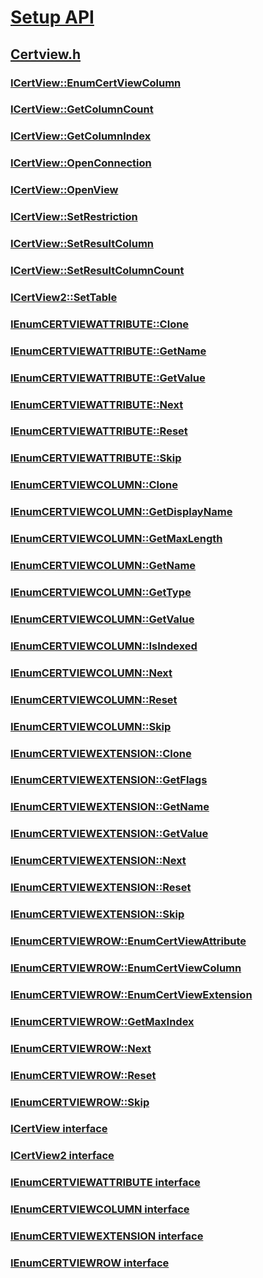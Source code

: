 # [Setup API](../_setup/index.md)
## [Certview.h](index.md)
### [ICertView::EnumCertViewColumn](../certview/nf-certview-icertview-enumcertviewcolumn.md)
### [ICertView::GetColumnCount](../certview/nf-certview-icertview-getcolumncount.md)
### [ICertView::GetColumnIndex](../certview/nf-certview-icertview-getcolumnindex.md)
### [ICertView::OpenConnection](../certview/nf-certview-icertview-openconnection.md)
### [ICertView::OpenView](../certview/nf-certview-icertview-openview.md)
### [ICertView::SetRestriction](../certview/nf-certview-icertview-setrestriction.md)
### [ICertView::SetResultColumn](../certview/nf-certview-icertview-setresultcolumn.md)
### [ICertView::SetResultColumnCount](../certview/nf-certview-icertview-setresultcolumncount.md)
### [ICertView2::SetTable](../certview/nf-certview-icertview2-settable.md)
### [IEnumCERTVIEWATTRIBUTE::Clone](../certview/nf-certview-ienumcertviewattribute-clone.md)
### [IEnumCERTVIEWATTRIBUTE::GetName](../certview/nf-certview-ienumcertviewattribute-getname.md)
### [IEnumCERTVIEWATTRIBUTE::GetValue](../certview/nf-certview-ienumcertviewattribute-getvalue.md)
### [IEnumCERTVIEWATTRIBUTE::Next](../certview/nf-certview-ienumcertviewattribute-next.md)
### [IEnumCERTVIEWATTRIBUTE::Reset](../certview/nf-certview-ienumcertviewattribute-reset.md)
### [IEnumCERTVIEWATTRIBUTE::Skip](../certview/nf-certview-ienumcertviewattribute-skip.md)
### [IEnumCERTVIEWCOLUMN::Clone](../certview/nf-certview-ienumcertviewcolumn-clone.md)
### [IEnumCERTVIEWCOLUMN::GetDisplayName](../certview/nf-certview-ienumcertviewcolumn-getdisplayname.md)
### [IEnumCERTVIEWCOLUMN::GetMaxLength](../certview/nf-certview-ienumcertviewcolumn-getmaxlength.md)
### [IEnumCERTVIEWCOLUMN::GetName](../certview/nf-certview-ienumcertviewcolumn-getname.md)
### [IEnumCERTVIEWCOLUMN::GetType](../certview/nf-certview-ienumcertviewcolumn-gettype.md)
### [IEnumCERTVIEWCOLUMN::GetValue](../certview/nf-certview-ienumcertviewcolumn-getvalue.md)
### [IEnumCERTVIEWCOLUMN::IsIndexed](../certview/nf-certview-ienumcertviewcolumn-isindexed.md)
### [IEnumCERTVIEWCOLUMN::Next](../certview/nf-certview-ienumcertviewcolumn-next.md)
### [IEnumCERTVIEWCOLUMN::Reset](../certview/nf-certview-ienumcertviewcolumn-reset.md)
### [IEnumCERTVIEWCOLUMN::Skip](../certview/nf-certview-ienumcertviewcolumn-skip.md)
### [IEnumCERTVIEWEXTENSION::Clone](../certview/nf-certview-ienumcertviewextension-clone.md)
### [IEnumCERTVIEWEXTENSION::GetFlags](../certview/nf-certview-ienumcertviewextension-getflags.md)
### [IEnumCERTVIEWEXTENSION::GetName](../certview/nf-certview-ienumcertviewextension-getname.md)
### [IEnumCERTVIEWEXTENSION::GetValue](../certview/nf-certview-ienumcertviewextension-getvalue.md)
### [IEnumCERTVIEWEXTENSION::Next](../certview/nf-certview-ienumcertviewextension-next.md)
### [IEnumCERTVIEWEXTENSION::Reset](../certview/nf-certview-ienumcertviewextension-reset.md)
### [IEnumCERTVIEWEXTENSION::Skip](../certview/nf-certview-ienumcertviewextension-skip.md)
### [IEnumCERTVIEWROW::EnumCertViewAttribute](../certview/nf-certview-ienumcertviewrow-enumcertviewattribute.md)
### [IEnumCERTVIEWROW::EnumCertViewColumn](../certview/nf-certview-ienumcertviewrow-enumcertviewcolumn.md)
### [IEnumCERTVIEWROW::EnumCertViewExtension](../certview/nf-certview-ienumcertviewrow-enumcertviewextension.md)
### [IEnumCERTVIEWROW::GetMaxIndex](../certview/nf-certview-ienumcertviewrow-getmaxindex.md)
### [IEnumCERTVIEWROW::Next](../certview/nf-certview-ienumcertviewrow-next.md)
### [IEnumCERTVIEWROW::Reset](../certview/nf-certview-ienumcertviewrow-reset.md)
### [IEnumCERTVIEWROW::Skip](../certview/nf-certview-ienumcertviewrow-skip.md)
### [ICertView interface](../certview/nn-certview-icertview.md)
### [ICertView2 interface](../certview/nn-certview-icertview2.md)
### [IEnumCERTVIEWATTRIBUTE interface](../certview/nn-certview-ienumcertviewattribute.md)
### [IEnumCERTVIEWCOLUMN interface](../certview/nn-certview-ienumcertviewcolumn.md)
### [IEnumCERTVIEWEXTENSION interface](../certview/nn-certview-ienumcertviewextension.md)
### [IEnumCERTVIEWROW interface](../certview/nn-certview-ienumcertviewrow.md)
